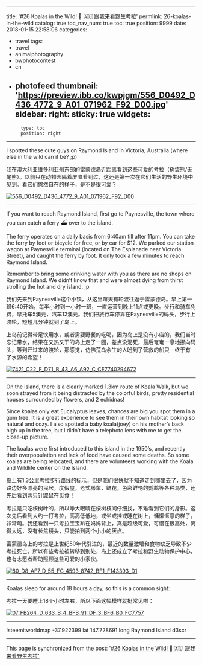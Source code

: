 
---
title: '#26 Koalas in the Wild! 🐨 🇦🇺 跟我来看野生考拉'
permlink: 26-koalas-in-the-wild
catalog: true
toc_nav_num: true
toc: true
position: 9999
date: 2018-01-15 22:58:06
categories:
- travel
tags:
- travel
- animalphotography
- bwphotocontest
- cn
- photofeed
thumbnail: 'https://preview.ibb.co/kwpjgm/556_D0492_D436_4772_9_A01_071962_F92_D00.jpg'
sidebar:
    right:
        sticky: true
widgets:
    -
        type: toc
        position: right
---


I spotted these cute guys on Raymond Island in Victoria, Australia (where else in the wild can it be? ;p)

我在澳大利亚维多利亚州东部的雷蒙德岛近距离看到这些可爱的考拉（树袋熊/无尾熊）。以前只在动物园隔着屏障看到过，这还是第一次在它们生活的野生环境中见到。看它们悠然自在的样子，是不是很可爱？

<a href="https://ibb.co/cLZvnR"><img src="https://preview.ibb.co/kwpjgm/556_D0492_D436_4772_9_A01_071962_F92_D00.jpg" alt="556_D0492_D436_4772_9_A01_071962_F92_D00" border="0"></a>

*** 

If you want to reach Raymond Island, first go to Paynesville, the town where you can catch a ferry ⛴ over to the island. 

The ferry operates on a daily basis from 6:40am till after 11pm. You can take the ferry by foot or bicycle for free, or by car for $12. We parked our station wagon at Paynesville terminal (located on The Esplanade near Victoria Street), and caught the ferry by foot. It only took a few minutes to reach Raymond Island. 

Remember to bring some drinking water with you as there are no shops on Raymond Island. We didn’t know that and were almost dying from thirst strolling the hot and dry island. ;p

我们先来到Paynesville这个小镇，从这里每天有轮渡往返于雷蒙德岛。早上第一班6:40开始，每半小时到一小时一班，一直运营到晚上11点或更晚。步行和骑车免费，摩托车5澳元，汽车12澳元。我们把旅行车停靠在Paynesville的码头，步行上渡轮，短短几分钟就到了岛上。

上岛前记得带足饮用水，或者需要野餐的吃喝，因为岛上是没有小店的，我们当时忘记带水，结果在又热又干的岛上走了一圈，差点没渴死，最后奄奄一息地挪向码头，等到开过来的渡轮，那感觉，仿佛荒岛余生的人盼到了营救的船只 - 终于有了水源的希望！

<a href="https://ibb.co/b9O21m"><img src="https://preview.ibb.co/eEZ9gm/7421_C22_F_D71_B_43_A6_A92_C_CE7740294672.jpg" alt="7421_C22_F_D71_B_43_A6_A92_C_CE7740294672" border="0"></a>

*** 

On the island, there is a clearly marked 1.3km route of Koala Walk, but we soon strayed from it being distracted by the colorful birds, pretty residential houses surrounded by flowers, and 2 echidnas! 

Since koalas only eat Eucalyptus leaves, chances are big you spot them in a gum tree. It is a great experience to see them in their own habitat looking so natural and cozy. I also spotted a baby koala(joey) on his mother’s back high up in the tree, but I didn’t have a telephoto lens with me to get the close-up picture. 

The koalas were first introduced to this island in the 1950’s, and recently their overpopulation and lack of food have caused some deaths. So some koalas are being relocated, and there are volunteers working with the Koala and Wildlife center on the Island. 

岛上有1.3公里考拉步行路线的标示，但是我们很快就不知道走到哪里去了，因为路边好多漂亮的民居，度假屋，老式房车，鲜花，色彩鲜艳的鹦鹉等各种鸟类，还先后看到两只针鼹鼠在觅食！

考拉是只吃桉树叶的，所以睁大眼睛在桉树枝间仔细找，不难看到它们的身影。这次先后看到大约一打考拉，高高低低地，或坐或挂或睡在树上，慵懒惬意的样子，非常萌。我还看到一只考拉宝宝趴在妈妈背上，真是超级可爱，可惜在很高处，离得太远，没有长焦镜头，只能拍到两个小小的灰点。

雷蒙德岛上的考拉是上世纪50年代引进的，最近的数量激增和食物缺乏导致不少考拉死亡。所以有些考拉被转移到别处，岛上还成立了考拉和野生动物保护中心，也有志愿者帮助照顾这些可爱的小家伙。 

<a href="https://ibb.co/gitzxR"><img src="https://preview.ibb.co/i9UHj6/80_D8_AF7_D_55_FC_4593_8742_BF1_F143393_D1.jpg" alt="80_D8_AF7_D_55_FC_4593_8742_BF1_F143393_D1" border="0"></a>

***

Koalas sleep for around 18 hours a day, so this is a common sight: 

考拉一天要睡上18个小时左右，所以下面这幅模样就挺常见啦：

<a href="https://ibb.co/eD1Y7R"><img src="https://preview.ibb.co/ji5FMm/07_FB264_D_633_B_4_BFB_91_DF_3_BF6_B0_FC7757.jpg" alt="07_FB264_D_633_B_4_BFB_91_DF_3_BF6_B0_FC7757" border="0"></a>

***

!steemitworldmap -37.922399 lat 147.728691 long Raymond Island d3scr

- - -

This page is synchronized from the post: ['#26 Koalas in the Wild! 🐨 🇦🇺 跟我来看野生考拉'](https://steemit.com/@itchyfeetdonica/26-koalas-in-the-wild)
